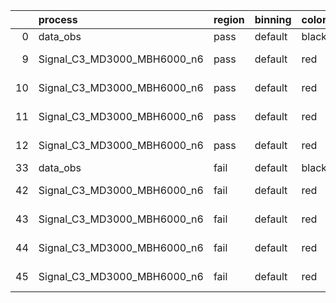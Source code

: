 |    | process                     | region   | binning   | color   | process_type   |   scale | variation   | source_filename                                                      | source_histname    | alias                       | title     |   combine_idx |     lnN |   shapes | syst_type   | direction   | variation_alias   |
|---:|:----------------------------|:---------|:----------|:--------|:---------------|--------:|:------------|:---------------------------------------------------------------------|:-------------------|:----------------------------|:----------|--------------:|--------:|---------:|:------------|:------------|:------------------|
|  0 | data_obs                    | pass     | default   | black   | DATA           |       1 | nominal     | ./histograms_for_2DAlphabet_v18//BH_Data.root                        | hpass              | Data                        | Data      |           nan | nan     |      nan | nan         | nan         | nan               |
|  9 | Signal_C3_MD3000_MBH6000_n6 | pass     | default   | red     | SIGNAL         |       1 | lumi        | ./histograms_for_2DAlphabet_v18//BH_Signal_C3_MD3000_MBH6000_n6.root | hpass              | Signal_C3_MD3000_MBH6000_n6 | BH signal |           nan |   1.016 |      nan | lnN         | nan         | nan               |
| 10 | Signal_C3_MD3000_MBH6000_n6 | pass     | default   | red     | SIGNAL         |       1 | SVM         | ./histograms_for_2DAlphabet_v18//BH_Signal_C3_MD3000_MBH6000_n6.root | hpass_SVMsyst_up   | Signal_C3_MD3000_MBH6000_n6 | BH signal |           nan | nan     |        1 | shapes      | Up          | SVMsyst           |
| 11 | Signal_C3_MD3000_MBH6000_n6 | pass     | default   | red     | SIGNAL         |       1 | SVM         | ./histograms_for_2DAlphabet_v18//BH_Signal_C3_MD3000_MBH6000_n6.root | hpass_SVMsyst_down | Signal_C3_MD3000_MBH6000_n6 | BH signal |           nan | nan     |        1 | shapes      | Down        | SVMsyst           |
| 12 | Signal_C3_MD3000_MBH6000_n6 | pass     | default   | red     | SIGNAL         |       1 | nominal     | ./histograms_for_2DAlphabet_v18//BH_Signal_C3_MD3000_MBH6000_n6.root | hpass              | Signal_C3_MD3000_MBH6000_n6 | BH signal |           nan | nan     |      nan | nan         | nan         | nan               |
| 33 | data_obs                    | fail     | default   | black   | DATA           |       1 | nominal     | ./histograms_for_2DAlphabet_v18//BH_Data.root                        | hfail              | Data                        | Data      |           nan | nan     |      nan | nan         | nan         | nan               |
| 42 | Signal_C3_MD3000_MBH6000_n6 | fail     | default   | red     | SIGNAL         |       1 | lumi        | ./histograms_for_2DAlphabet_v18//BH_Signal_C3_MD3000_MBH6000_n6.root | hfail              | Signal_C3_MD3000_MBH6000_n6 | BH signal |           nan |   1.016 |      nan | lnN         | nan         | nan               |
| 43 | Signal_C3_MD3000_MBH6000_n6 | fail     | default   | red     | SIGNAL         |       1 | SVM         | ./histograms_for_2DAlphabet_v18//BH_Signal_C3_MD3000_MBH6000_n6.root | hfail_SVMsyst_up   | Signal_C3_MD3000_MBH6000_n6 | BH signal |           nan | nan     |        1 | shapes      | Up          | SVMsyst           |
| 44 | Signal_C3_MD3000_MBH6000_n6 | fail     | default   | red     | SIGNAL         |       1 | SVM         | ./histograms_for_2DAlphabet_v18//BH_Signal_C3_MD3000_MBH6000_n6.root | hfail_SVMsyst_down | Signal_C3_MD3000_MBH6000_n6 | BH signal |           nan | nan     |        1 | shapes      | Down        | SVMsyst           |
| 45 | Signal_C3_MD3000_MBH6000_n6 | fail     | default   | red     | SIGNAL         |       1 | nominal     | ./histograms_for_2DAlphabet_v18//BH_Signal_C3_MD3000_MBH6000_n6.root | hfail              | Signal_C3_MD3000_MBH6000_n6 | BH signal |           nan | nan     |      nan | nan         | nan         | nan               |